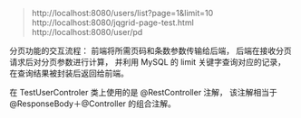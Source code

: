 > http://localhost:8080/users/list?page=1&limit=10
> http://localhost:8080/jqgrid-page-test.html
> http://localhost:8080/user/pd

分页功能的交互流程：
前端将所需页码和条数参数传输给后端，
后端在接收分页请求后对分页参数进行计算，
并利用 MySQL 的 limit 关键字查询对应的记录，
在查询结果被封装后返回给前端。


在 TestUserControler 类上使用的是 @RestController 注解，
该注解相当于 @ResponseBody＋@Controller 的组合注解。